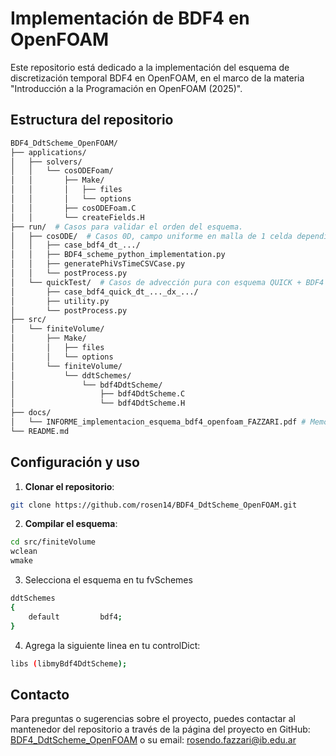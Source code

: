 # Implementación de BDF4 en OpenFOAM

Este repositorio está dedicado a la implementación del esquema de discretización temporal BDF4 en OpenFOAM, en el marco de la materia "Introducción a la Programación en OpenFOAM (2025)".

## Estructura del repositorio

```bash
BDF4_DdtScheme_OpenFOAM/
├── applications/
│   ├── solvers/
│   │   └── cosODEFoam/
│   │       ├── Make/
│   │       │   ├── files
│   │       │   └── options
│   │       ├── cosODEFoam.C
│   │       └── createFields.H
├── run/  # Casos para validar el orden del esquema. 
│   ├── cosODE/  # Casos 0D, campo uniforme en malla de 1 celda dependiente del tiempo
│   │   ├── case_bdf4_dt_.../
│   │   ├── BDF4_scheme_python_implementation.py
│   │   ├── generatePhiVsTimeCSVCase.py
│   │   └── postProcess.py
│   └── quickTest/  # Casos de advección pura con esquema QUICK + BDF4
│       ├── case_bdf4_quick_dt_..._dx_.../
│       ├── utility.py
│       └── postProcess.py
├── src/
│   └── finiteVolume/
│       ├── Make/
│       │   ├── files
│       │   └── options
│       └── finiteVolume/
│           └── ddtSchemes/
│               └── bdf4DdtScheme/
│                   ├── bdf4DdtScheme.C
│                   └── bdf4DdtScheme.H
├── docs/
│   └── INFORME_implementacion_esquema_bdf4_openfoam_FAZZARI.pdf # Memoria técnica de implementación y resultados
└── README.md
```
## Configuración y uso

1. **Clonar el repositorio**:

```bash
git clone https://github.com/rosen14/BDF4_DdtScheme_OpenFOAM.git
```

2. **Compilar el esquema**:

```bash
cd src/finiteVolume
wclean
wmake
```

3. Selecciona el esquema en tu fvSchemes
```bash
ddtSchemes
{
    default         bdf4;
}
```

4. Agrega la siguiente linea en tu controlDict:

```bash
libs (libmyBdf4DdtScheme);
```

## Contacto
Para preguntas o sugerencias sobre el proyecto, 
puedes contactar al mantenedor del repositorio a través de 
la página del proyecto en GitHub: [BDF4_DdtScheme_OpenFOAM](https://github.com/rosen14/BDF4_DdtScheme_OpenFOAM) o su email: rosendo.fazzari@ib.edu.ar

